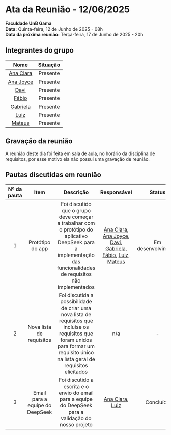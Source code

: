 # Ata da Reunião - 12/06/2025

**Faculdade UnB Gama**  
**Data:** Quinta-feira, 12 de Junho de 2025 - 08h  
**Data da próxima reunião:** Terça-feira, 17 de Junho de 2025 - 20h  

## Integrantes do grupo

| Nome | Situação|
|:----:|:-------:|
| [Ana Clara](https://github.com/anabborges) | Presente |
| [Ana Joyce](https://github.com/anajoyceamorim) | Presente |
| [Davi](https://github.com/daviRolvr) | Presente |
| [Fábio](https://github.com/fabinsz) | Presente |
| [Gabriela](https://github.com/gaubiela) | Presente |
| [Luiz](https://github.com/luizfaria1989) | Presente |
| [Mateus](https://github.com/MVConsorte) | Presente |

## Gravação da reunião

A reunião deste dia foi feita em sala de aula, no horário da disciplina de requisitos, por esse motivo ela não possui uma gravação de reunião.

## Pautas discutidas em reunião

| Nº da pauta | Item                        | Descrição                                                                                     | Responsável                    | Status              |
|:-----------:|:---------------------------:|:---------------------------------------------------------------------------------------------:|:------------------------------:|:-------------------:|
| 1           | Protótipo do app             | Foi discutido que o grupo deve começar a trabalhar com o protótipo do aplicativo DeepSeek para a implementação das funcionalidades de requisitos não implementados                 | [Ana Clara](https://github.com/anabborges), [Ana Joyce](https://github.com/anajoyceamorim), [Davi](https://github.com/daviRolvr), [Gabriela](https://github.com/gaubiela), [Fábio](https://github.com/fabinsz), [Luiz](https://github.com/luizfaria1989), [Mateus](https://github.com/MVConsorte)            | Em desenvolvimento |
| 2           | Nova lista de requisitos    | Foi discutida a possibilidade de criar uma nova lista de requisitos que incluíse os requisitos que foram unidos para formar um requisito único na lista geral de requisitos elicitados                             | n/a                                                                  | -                  |
| 3           | Email para a equipe do DeepSeek                       | Foi discutido a escrita e o envio do email para a equipe do DeepSeek para a validação do nosso projeto            | [Ana Clara](https://github.com/anabborges), [Luiz](https://github.com/luizfaria1989) | Concluído |